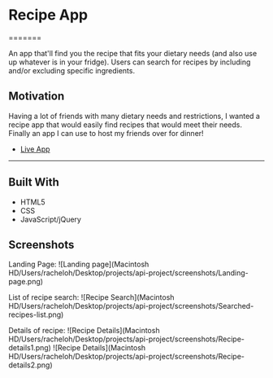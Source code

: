 # Recipe App
=======

An app that'll find you the recipe that fits your dietary needs (and also use up whatever is in your fridge). Users can search for recipes by including and/or excluding specific ingredients.

## Motivation

Having a lot of friends with many dietary needs and restrictions, I wanted a recipe app that would easily find recipes that would meet their needs. Finally an app I can use to host my friends over for dinner!

- [Live App](https://ryeoh.github.io/Recipe-App/)

---

## Built With
* HTML5
* CSS
* JavaScript/jQuery

## Screenshots
Landing Page:
![Landing page](Macintosh HD⁩/Users⁩/racheloh⁩⁨/Desktop⁩/projects/api-project⁩/⁨screenshots⁩/Landing-page.png)

List of recipe search:
![Recipe Search](Macintosh HD⁩/Users⁩/racheloh⁩⁨/Desktop⁩/projects/api-project⁩/⁨screenshots⁩/Searched-recipes-list.png)

Details of recipe:
![Recipe Details](Macintosh HD⁩/Users⁩/racheloh⁩⁨/Desktop⁩/projects/api-project⁩/⁨screenshots⁩/Recipe-details1.png)
![Recipe Details](Macintosh HD⁩/Users⁩/racheloh⁩⁨/Desktop⁩/projects/api-project⁩/⁨screenshots⁩/Recipe-details2.png)
